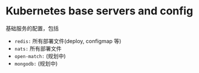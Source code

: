 # Kubernetes base servers and config

基础服务的配置，包括

* `redis:` 所有部署文件(deploy, configmap 等)
* `nats:` 所有部署文件
* `open-match:` (规划中)
* `mongodb:` (规划中)
